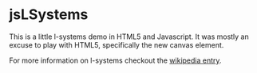 jsLSystems
==========

This is a little l-systems demo in HTML5 and Javascript. It was mostly
an excuse to play with HTML5, specifically the new canvas element.

For more information on l-systems checkout the 
[wikipedia entry](http://en.wikipedia.org/wiki/L-system).